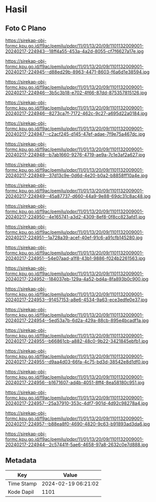 # Hasil

## Foto C Plano

https://sirekap-obj-formc.kpu.go.id/f9ac/pemilu/pdpr/11/01/13/20/09/1101132009001-20240217-224943--18ff4a55-453a-4a2d-8055-cf7f6627a17e.jpg

https://sirekap-obj-formc.kpu.go.id/f9ac/pemilu/pdpr/11/01/13/20/09/1101132009001-20240217-224945--d88ed29b-8963-4471-8603-f6a6d1e38594.jpg

https://sirekap-obj-formc.kpu.go.id/f9ac/pemilu/pdpr/11/01/13/20/09/1101132009001-20240217-224946--3b5c3b18-e702-4f66-87dd-875357815126.jpg

https://sirekap-obj-formc.kpu.go.id/f9ac/pemilu/pdpr/11/01/13/20/09/1101132009001-20240217-224946--8273ca7f-7172-462c-9c27-a695d22a0184.jpg

https://sirekap-obj-formc.kpu.go.id/f9ac/pemilu/pdpr/11/01/13/20/09/1101132009001-20240217-224947--c2acf245-d145-47ef-adae-7f9e75a467dc.jpg

https://sirekap-obj-formc.kpu.go.id/f9ac/pemilu/pdpr/11/01/13/20/09/1101132009001-20240217-224948--b7ab1660-9276-4719-ae9a-7c1e3af2a627.jpg

https://sirekap-obj-formc.kpu.go.id/f9ac/pemilu/pdpr/11/01/13/20/09/1101132009001-20240217-224949--37d13c9e-0d6d-4e20-b0a2-b8858ff10a4e.jpg

https://sirekap-obj-formc.kpu.go.id/f9ac/pemilu/pdpr/11/01/13/20/09/1101132009001-20240217-224949--45a87737-d660-44a9-9e88-69dc31c8ac48.jpg

https://sirekap-obj-formc.kpu.go.id/f9ac/pemilu/pdpr/11/01/13/20/09/1101132009001-20240217-224950--4e165741-a3d2-4309-8ef8-0f8cc823afd1.jpg

https://sirekap-obj-formc.kpu.go.id/f9ac/pemilu/pdpr/11/01/13/20/09/1101132009001-20240217-224951--1a728a39-acef-40ef-91c6-a91cfb145280.jpg

https://sirekap-obj-formc.kpu.go.id/f9ac/pemilu/pdpr/11/01/13/20/09/1101132009001-20240217-224951--54e07aad-a1f8-43b1-9886-f024b2261563.jpg

https://sirekap-obj-formc.kpu.go.id/f9ac/pemilu/pdpr/11/01/13/20/09/1101132009001-20240217-224952--184037eb-129a-4a52-bd4a-8fa893b0c900.jpg

https://sirekap-obj-formc.kpu.go.id/f9ac/pemilu/pdpr/11/01/13/20/09/1101132009001-20240217-224953--91457153-a8e6-4534-9a63-ece3edfe0e37.jpg

https://sirekap-obj-formc.kpu.go.id/f9ac/pemilu/pdpr/11/01/13/20/09/1101132009001-20240217-224954--5ed53a7b-6d2a-429a-88cb-895e4bcadf1a.jpg

https://sirekap-obj-formc.kpu.go.id/f9ac/pemilu/pdpr/11/01/13/20/09/1101132009001-20240217-224955--b66861cb-a882-48c0-9b22-3421845ebfb1.jpg

https://sirekap-obj-formc.kpu.go.id/f9ac/pemilu/pdpr/11/01/13/20/09/1101132009001-20240217-224955--d9aa4d03-66fa-4c75-bd3d-38542e8d1df0.jpg

https://sirekap-obj-formc.kpu.go.id/f9ac/pemilu/pdpr/11/01/13/20/09/1101132009001-20240217-224956--b1671607-ad4b-4051-8ff4-8ea58180c951.jpg

https://sirekap-obj-formc.kpu.go.id/f9ac/pemilu/pdpr/11/01/13/20/09/1101132009001-20240217-224957--25a37910-353c-4df7-901d-4d92c98278a4.jpg

https://sirekap-obj-formc.kpu.go.id/f9ac/pemilu/pdpr/11/01/13/20/09/1101132009001-20240217-224957--b88ea8f0-4690-4820-9c63-b91893ad3da6.jpg

https://sirekap-obj-formc.kpu.go.id/f9ac/pemilu/pdpr/11/01/13/20/09/1101132009001-20240217-224944--2c57441f-5ae6-4658-97a8-2632c0e7d888.jpg


## Metadata

| Key        | Value               |
| ---------- | ------------------- |
| Time Stamp | 2024-02-19 06:21:02 |
| Kode Dapil | 1101                |



